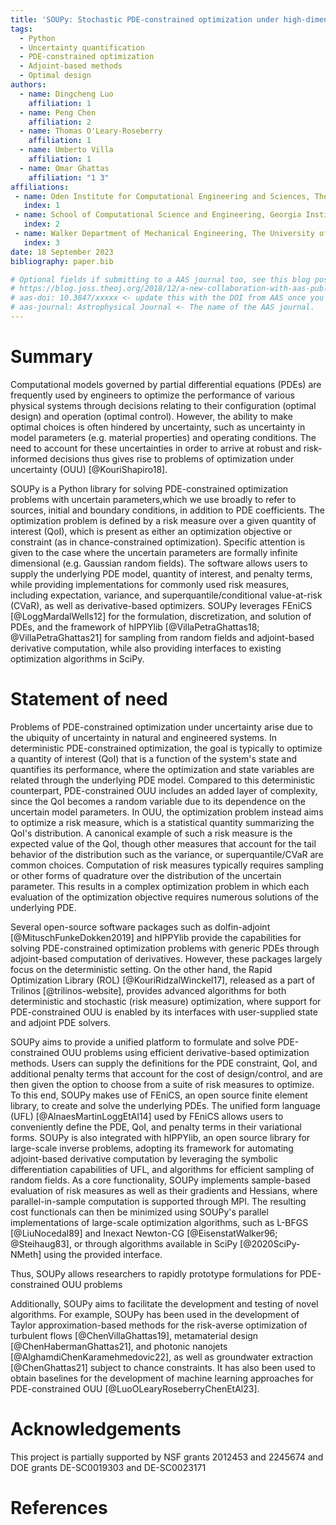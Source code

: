 ```yaml
---
title: 'SOUPy: Stochastic PDE-constrained optimization under high-dimensional uncertainty in Python'
tags:
  - Python
  - Uncertainty quantification
  - PDE-constrained optimization
  - Adjoint-based methods 
  - Optimal design 
authors:
  - name: Dingcheng Luo 
    affiliation: 1
  - name: Peng Chen 
    affiliation: 2
  - name: Thomas O'Leary-Roseberry 
    affiliation: 1
  - name: Umberto Villa 
    affiliation: 1
  - name: Omar Ghattas
    affiliation: "1 3"
affiliations:
 - name: Oden Institute for Computational Engineering and Sciences, The University of Texas at Austin, USA 
   index: 1
 - name: School of Computational Science and Engineering, Georgia Institute of Technology, USA
   index: 2
 - name: Walker Department of Mechanical Engineering, The University of Texas at Austin, USA 
   index: 3
date: 18 September 2023
bibliography: paper.bib

# Optional fields if submitting to a AAS journal too, see this blog post:
# https://blog.joss.theoj.org/2018/12/a-new-collaboration-with-aas-publishing
# aas-doi: 10.3847/xxxxx <- update this with the DOI from AAS once you know it.
# aas-journal: Astrophysical Journal <- The name of the AAS journal.
---
```


# Summary

Computational models governed by partial differential equations (PDEs) 
are frequently used by engineers to optimize the performance of various physical systems 
through decisions relating to their configuration (optimal design) and operation (optimal control). 
However, the ability to make optimal choices is often hindered by uncertainty, 
such as uncertainty in model parameters (e.g. material properties) and operating conditions.
The need to account for these uncertainties in order to arrive at robust and risk-informed decisions thus gives rise to problems of optimization under uncertainty (OUU) [@KouriShapiro18].

SOUPy is a Python library for solving PDE-constrained optimization problems with uncertain parameters,which we use broadly to refer to sources, initial and boundary conditions, in addition to PDE coefficients.
The optimization problem is defined by a risk measure over a given quantity of interest (QoI), which is present as either an optimization objective or constraint (as in chance-constrained optimization).
Specific attention is given to the case where the uncertain parameters are formally infinite dimensional (e.g. Gaussian random fields).
The software allows users to supply the underlying PDE model, quantity of interest, and penalty terms, 
while providing implementations for commonly used risk measures, including expectation, variance, and superquantile/conditional value-at-risk (CVaR), as well as derivative-based optimizers. 
SOUPy leverages FEniCS [@LoggMardalWells12] for the formulation, discretization, and solution of PDEs, 
and the framework of hIPPYlib [@VillaPetraGhattas18; @VillaPetraGhattas21] for sampling from random fields and adjoint-based derivative computation,
while also providing interfaces to existing optimization algorithms in SciPy.


# Statement of need 

Problems of PDE-constrained optimization under uncertainty arise due to the ubiquity of uncertainty in natural and engineered systems.
In deterministic PDE-constrained optimization, the goal is typically to optimize a quantity of interest (QoI) that is a function of the system's state and quantifies its performance, where the optimization and state variables are related through the underlying PDE model. 
Compared to this deterministic counterpart, PDE-constrained OUU includes an added layer of complexity, 
since the QoI becomes a random variable due to its dependence on the uncertain model parameters.
In OUU, the optimization problem instead aims to optimize a risk measure, which is a statistical quantity summarizing the QoI's distribution. 
A canonical example of such a risk measure is the expected value of the QoI, 
though other measures that account for the tail behavior of the distribution such as 
the variance, or superquantile/CVaR are common choices.
Computation of risk measures typically requires sampling or other forms of quadrature over the distribution of the uncertain parameter.
This results in a complex optimization problem in which each evaluation of the optimization objective requires numerous solutions of the underlying PDE.

Several open-source software packages such as dolfin-adjoint [@MituschFunkeDokken2019] and hIPPYlib 
provide the capabilities for solving PDE-constrained optimization problems with generic PDEs through adjoint-based computation of derivatives. 
However, these packages largely focus on the deterministic setting. 
On the other hand, the Rapid Optimization Library (ROL) [@KouriRidzalWinckel17], released as a part of Trilinos [@trilinos-website], provides advanced algorithms for both deterministic and stochastic (risk measure) optimization, where support for PDE-constrained OUU is enabled by its interfaces with user-supplied state and adjoint PDE solvers. 

<!-- \autoref{fig:diagram} shows the key components of a PDE-constrained OUU problem and their corresponding classes in the SOUPy.

![Structure of a PDE-constrained OUU problem, illustrating the main components and their corresponding classes as implemented in SOUPy. \label{fig:diagram}](diagram.pdf) -->

SOUPy aims to provide a unified platform to formulate and solve PDE-constrained OUU problems using efficient derivative-based optimization methods. 
Users can supply the definitions for the PDE constraint, QoI, and additional penalty terms that account for the cost of design/control, and are then given the option to choose from a suite of risk measures to optimize.
To this end, SOUPy makes use of FEniCS, an open source finite element library, to create and solve the underlying PDEs. 
The unified form language (UFL) [@AlnaesMartinLoggEtAl14] used by FEniCS allows users to conveniently define the PDE, QoI, and penalty terms in their variational forms.
SOUPy is also integrated with hIPPYlib, an open source library for large-scale inverse problems, 
adopting its framework for automating adjoint-based derivative computation by leveraging the symbolic differentiation capabilities of UFL, and algorithms for efficient sampling of random fields.
As a core functionality, SOUPy implements sample-based evaluation of risk measures as well as their gradients and Hessians, where parallel-in-sample computation is supported through MPI. 
The resulting cost functionals can then be minimized using SOUPy's parallel implementations of large-scale optimization algorithms, such as L-BFGS [@LiuNocedal89] and Inexact Newton-CG [@EisenstatWalker96; @Steihaug83], 
or through algorithms available in SciPy [@2020SciPy-NMeth] using the provided interface. 

<!-- Since the problem formulation can be conveniently supplied through their variational forms in SOUPy, the library allows researchers to rapidly prototype formulations for PDE-constrained OUU problems, 
and automatically handles the risk measure evaluations and derivative computations. -->

Thus, SOUPy allows researchers to rapidly prototype formulations for PDE-constrained OUU problems 
<!-- by simply supplying the variational forms for the problem formulation, and leaving SOUPy to automatically handle the risk measure evaluations and derivative computations. -->
Additionally, SOUPy aims to facilitate the development and testing of novel algorithms.
For example, SOUPy has been used in the development of Taylor approximation-based methods for the risk-averse optimization of turbulent flows [@ChenVillaGhattas19], metamaterial design [@ChenHabermanGhattas21], and photonic nanojets [@AlghamdiChenKaramehmedovic22], as well as groundwater extraction [@ChenGhattas21] subject to chance constraints.
It has also been used to obtain baselines for the development of machine learning approaches for PDE-constrained OUU [@LuoOLearyRoseberryChenEtAl23].

# Acknowledgements
This project is partially supported by NSF grants 2012453 and 2245674 and DOE grants DE-SC0019303 and DE-SC0023171

<!-- # Citations

Citations to entries in paper.bib should be in
[rMarkdown](http://rmarkdown.rstudio.com/authoring_bibliographies_and_citations.html)
format.

If you want to cite a software repository URL (e.g. something on GitHub without a preferred
citation) then you can do it with the example BibTeX entry below for @fidgit.

For a quick reference, the following citation commands can be used:
- `@author:2001`  ->  "Author et al. (2001)"
- `[@author:2001]` -> "(Author et al., 2001)"
- `[@author1:2001; @author2:2001]` -> "(Author1 et al., 2001; Author2 et al., 2002)"

# Figures

Figures can be included like this:
![Caption for example figure.\label{fig:example}](figure.png)
and referenced from text using \autoref{fig:example}.

Figure sizes can be customized by adding an optional second parameter:
![Caption for example figure.](figure.png){ width=20% }

# Acknowledgements

We acknowledge contributions from Brigitta Sipocz, Syrtis Major, and Semyeong
Oh, and support from Kathryn Johnston during the genesis of this project. -->

# References